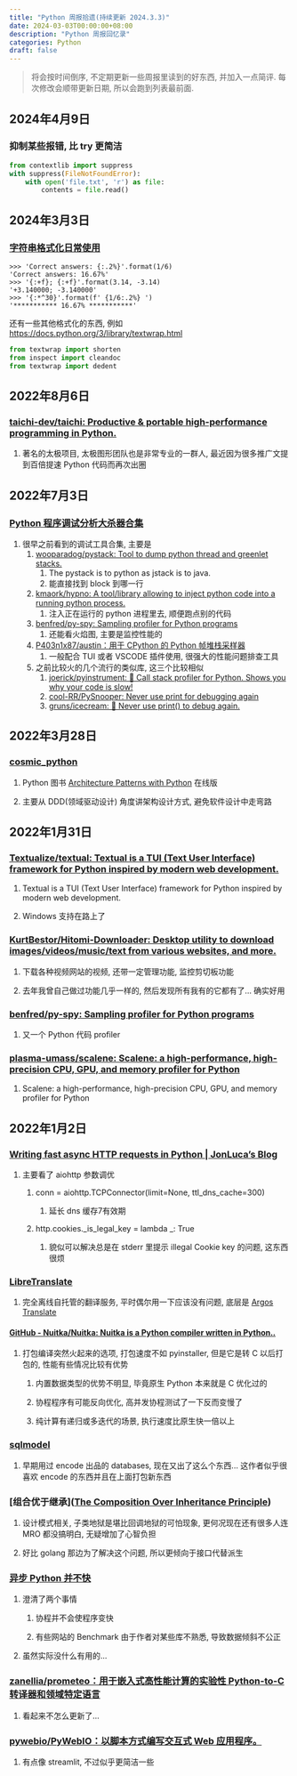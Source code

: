 ```yaml
---
title: "Python 周报拾遗(持续更新 2024.3.3)"
date: 2024-03-03T00:00:00+08:00
description: "Python 周报回忆录"
categories: Python
draft: false
---
```


> 将会按时间倒序, 不定期更新一些周报里读到的好东西, 并加入一点简评. 每次修改会顺带更新日期, 所以会跑到列表最前面.

## 2024年4月9日

### 抑制某些报错, 比 try 更简洁

```python
from contextlib import suppress
with suppress(FileNotFoundError):
    with open('file.txt', 'r') as file:
        contents = file.read()
```

## 2024年3月3日

### [字符串格式化日常使用](https://docs.python.org/3/library/string.html#formatstrings)

    >>> 'Correct answers: {:.2%}'.format(1/6)
    'Correct answers: 16.67%'
    >>> '{:+f}; {:+f}'.format(3.14, -3.14)
    '+3.140000; -3.140000' 
    >>> '{:*^30}'.format(f' {1/6:.2%} ')
    '*********** 16.67% ***********'

还有一些其他格式化的东西, 例如 https://docs.python.org/3/library/textwrap.html

```python
from textwrap import shorten
from inspect import cleandoc
from textwrap import dedent
```

## 2022年8月6日

### [taichi-dev/taichi: Productive & portable high-performance programming in Python.](https://github.com/taichi-dev/taichi)

1. 著名的太极项目, 太极图形团队也是非常专业的一群人, 最近因为很多推广文提到百倍提速 Python 代码而再次出圈

## 2022年7月3日

### [Python 程序调试分析大杀器合集](https://mp.weixin.qq.com/s/eqHBHa1YUz5eMs4kRN54yA)

1. 很早之前看到的调试工具合集, 主要是
   1. [wooparadog/pystack: Tool to dump python thread and greenlet stacks.](https://github.com/wooparadog/pystack/)
      1. The pystack is to python as jstack is to java.
      2. 能直接找到 block 到哪一行
   2. [kmaork/hypno: A tool/library allowing to inject python code into a running python process.](https://github.com/kmaork/hypno)
      1. 注入正在运行的 python 进程里去, 顺便跑点别的代码
   3. [benfred/py-spy: Sampling profiler for Python programs](https://github.com/benfred/py-spy)
      1. 还能看火焰图, 主要是监控性能的
   4. [P403n1x87/austin：用于 CPython 的 Python 帧堆栈采样器](https://github.com/P403n1x87/austin)
      1. 一般配合 TUI 或者 VSCODE 插件使用, 很强大的性能问题排查工具
   5. 之前比较火的几个流行的类似库, 这三个比较相似
      1. [joerick/pyinstrument: 🚴 Call stack profiler for Python. Shows you why your code is slow!](https://github.com/joerick/pyinstrument)
      2. [cool-RR/PySnooper: Never use print for debugging again](https://github.com/cool-RR/PySnooper)
      3. [gruns/icecream: 🍦 Never use print() to debug again.](https://github.com/gruns/icecream)

## 2022年3月28日

### [cosmic_python](https://www.cosmicpython.com/)

1. Python 图书 [Architecture Patterns with Python](https://book.douban.com/subject/34808375/) 在线版

2. 主要从 DDD(领域驱动设计) 角度讲架构设计方式, 避免软件设计中走弯路

## 2022年1月31日

### [Textualize/textual: Textual is a TUI (Text User Interface) framework for Python inspired by modern web development.](https://github.com/Textualize/textual)

1. Textual is a TUI (Text User Interface) framework for Python inspired by modern web development.

2. Windows 支持在路上了

### [KurtBestor/Hitomi-Downloader: Desktop utility to download images/videos/music/text from various websites, and more.](https://github.com/KurtBestor/Hitomi-Downloader)

1. 下载各种视频网站的视频, 还带一定管理功能, 监控剪切板功能

2. 去年我曾自己做过功能几乎一样的, 然后发现所有我有的它都有了... 确实好用

### [benfred/py-spy: Sampling profiler for Python programs](https://github.com/benfred/py-spy)

1. 又一个 Python 代码 profiler

### [plasma-umass/scalene: Scalene: a high-performance, high-precision CPU, GPU, and memory profiler for Python](https://github.com/plasma-umass/scalene)

1. Scalene: a high-performance, high-precision CPU, GPU, and memory profiler for Python

## 2022年1月2日

### [Writing fast async HTTP requests in Python | JonLuca’s Blog](https://blog.jonlu.ca/posts/async-python-http)

1. 主要看了 aiohttp 参数调优
   
   1. conn = aiohttp.TCPConnector(limit=None, ttl_dns_cache=300)
      
      1. 延长 dns 缓存7有效期
   
   2. http.cookies._is_legal_key = lambda _: True
      
      1. 貌似可以解决总是在 stderr 里提示 illegal Cookie key 的问题, 这东西很烦

### [LibreTranslate](https://github.com/LibreTranslate/LibreTranslate)

1. 完全离线自托管的翻译服务, 平时偶尔用一下应该没有问题, 底层是 [Argos Translate](https://github.com/argosopentech/argos-translate)

#### [GitHub - Nuitka/Nuitka: Nuitka is a Python compiler written in Python..](https://github.com/Nuitka/Nuitka)

1. 打包编译突然火起来的选项, 打包速度不如 pyinstaller, 但是它是转 C 以后打包的, 性能有些情况比较有优势
   
   1. 内置数据类型的优势不明显, 毕竟原生 Python 本来就是 C 优化过的
   
   2. 协程程序有可能反向优化, 高并发协程测试了一下反而变慢了
   
   3. 纯计算有递归或多迭代的场景, 执行速度比原生快一倍以上

### [sqlmodel](https://github.com/tiangolo/sqlmodel)

1. 早期用过 encode 出品的 databases, 现在又出了这么个东西... 这作者似乎很喜欢 encode 的东西并且在上面打包新东西

### [组合优于继承]([The Composition Over Inheritance Principle](https://python-patterns.guide/gang-of-four/composition-over-inheritance/))

1. 设计模式相关, 子类地狱是堪比回调地狱的可怕现象, 更何况现在还有很多人连 MRO 都没搞明白, 无疑增加了心智负担

2. 好比 golang 那边为了解决这个问题, 所以更倾向于接口代替派生

### [异步 Python 并不快](https://calpaterson.com/async-python-is-not-faster.html)

1. 澄清了两个事情
   
   1. 协程并不会使程序变快
   
   2. 有些网站的 Benchmark 由于作者对某些库不熟悉, 导致数据倾斜不公正

2. 虽然实际没什么有用的...

### [zanellia/prometeo：用于嵌入式高性能计算的实验性 Python-to-C 转译器和领域特定语言](https://github.com/zanellia/prometeo)

1. 看起来不怎么更新了...

### [pywebio/PyWebIO：以脚本方式编写交互式 Web 应用程序。](https://github.com/pywebio/PyWebIO)

1. 有点像 streamlit, 不过似乎更简洁一些
